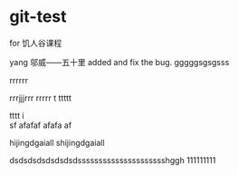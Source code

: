 # git-test
for 饥人谷课程

yang
邬威——五十里 added and fix the bug.
gggggsgsgsss

rrrrrr

rrrjjjrrr
rrrrr
t
ttttt



tttt
i	
sf
afafaf
afafa
af



hijingdgaiall 
shijingdgaiall 

dsdsdsdsdsdsdsdssssssssssssssssssssshggh
111111111

